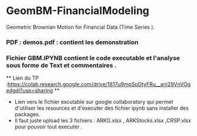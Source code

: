 # GeomBM-FinancialModeling
Geometric Brownian Motion for Financial Data (Time Series ).
### PDF : demos.pdf : contient les demonstration 

### Fichier GBM.IPYNB contient le code executable  et l'analyse sous forme de Text et commentaires .


** Lien du TP :https://colab.research.google.com/drive/1817u9mpSpDtyFRu__ani29VnVOgedgdi?usp=sharing **
  * Lien vers le fichier excutable sur google collaboratory qui permet d'utiliser les resources et d'executer des fichier ipynb sans installer des packages.
  * Il faut juste upload les 3 fichiers : ARKG.xlsx , ARKStocks.xlsx ,CRSP.xlsx pour pouvoir tout executer .
